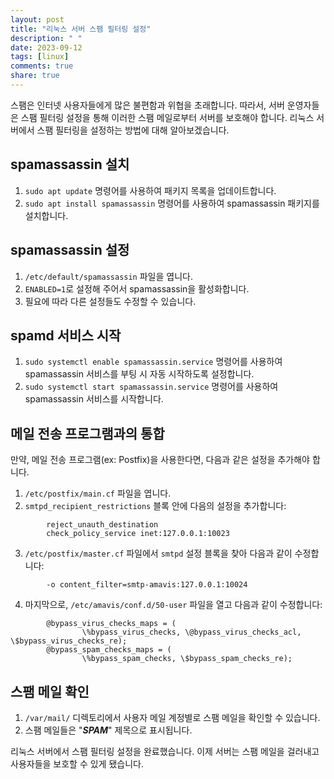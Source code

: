 ```yaml
---
layout: post
title: "리눅스 서버 스팸 필터링 설정"
description: " "
date: 2023-09-12
tags: [linux]
comments: true
share: true
---
```


스팸은 인터넷 사용자들에게 많은 불편함과 위협을 초래합니다. 따라서, 서버 운영자들은 스팸 필터링 설정을 통해 이러한 스팸 메일로부터 서버를 보호해야 합니다. 리눅스 서버에서 스팸 필터링을 설정하는 방법에 대해 알아보겠습니다.

## spamassassin 설치

1. `sudo apt update` 명령어를 사용하여 패키지 목록을 업데이트합니다.
2. `sudo apt install spamassassin` 명령어를 사용하여 spamassassin 패키지를 설치합니다.

## spamassassin 설정

1. `/etc/default/spamassassin` 파일을 엽니다.
2. `ENABLED=1`로 설정해 주어서 spamassassin을 활성화합니다.
3. 필요에 따라 다른 설정들도 수정할 수 있습니다.

## spamd 서비스 시작

1. `sudo systemctl enable spamassassin.service` 명령어를 사용하여 spamassassin 서비스를 부팅 시 자동 시작하도록 설정합니다.
2. `sudo systemctl start spamassassin.service` 명령어를 사용하여 spamassassin 서비스를 시작합니다.

## 메일 전송 프로그램과의 통합

만약, 메일 전송 프로그램(ex: Postfix)을 사용한다면, 다음과 같은 설정을 추가해야 합니다.

1. `/etc/postfix/main.cf` 파일을 엽니다.
2. `smtpd_recipient_restrictions` 블록 안에 다음의 설정을 추가합니다:

```plaintext
        reject_unauth_destination
        check_policy_service inet:127.0.0.1:10023
```

3. `/etc/postfix/master.cf` 파일에서 `smtpd` 설정 블록을 찾아 다음과 같이 수정합니다:

```plaintext
        -o content_filter=smtp-amavis:127.0.0.1:10024
```

4. 마지막으로, `/etc/amavis/conf.d/50-user` 파일을 열고 다음과 같이 수정합니다:

```plaintext
        @bypass_virus_checks_maps = (
                \%bypass_virus_checks, \@bypass_virus_checks_acl, \$bypass_virus_checks_re);
        @bypass_spam_checks_maps = (
                \%bypass_spam_checks, \$bypass_spam_checks_re);

```

## 스팸 메일 확인

1. `/var/mail/` 디렉토리에서 사용자 메일 계정별로 스팸 메일을 확인할 수 있습니다.
2. 스팸 메일들은 "*****SPAM*****" 제목으로 표시됩니다.

리눅스 서버에서 스팸 필터링 설정을 완료했습니다. 이제 서버는 스팸 메일을 걸러내고 사용자들을 보호할 수 있게 됐습니다.